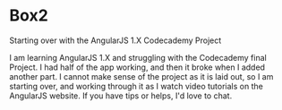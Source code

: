 # Box2
Starting over with the AngularJS 1.X Codecademy Project

I am learning AngularJS 1.X and struggling with the Codecademy final Project. I had half of the app working, and then it broke when I added another part. 
I cannot make sense of the project as it is laid out, so I am starting over, and working through it as I watch video tutorials on the AngularJS website. 
If you have tips or helps, I'd love to chat. 
